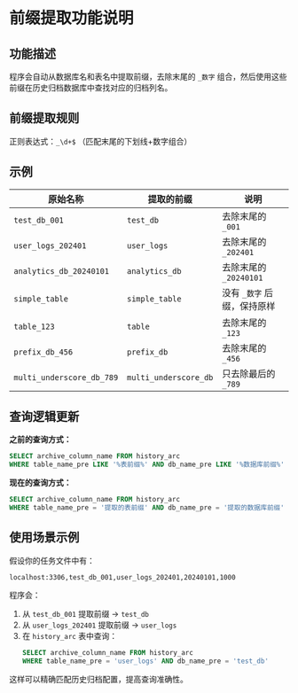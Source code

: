 # 前缀提取功能说明

## 功能描述
程序会自动从数据库名和表名中提取前缀，去除末尾的 `_数字` 组合，然后使用这些前缀在历史归档数据库中查找对应的归档列名。

## 前缀提取规则
正则表达式：`_\d+$` （匹配末尾的下划线+数字组合）

## 示例

| 原始名称 | 提取的前缀 | 说明 |
|---------|-----------|------|
| `test_db_001` | `test_db` | 去除末尾的 `_001` |
| `user_logs_202401` | `user_logs` | 去除末尾的 `_202401` |
| `analytics_db_20240101` | `analytics_db` | 去除末尾的 `_20240101` |
| `simple_table` | `simple_table` | 没有 `_数字` 后缀，保持原样 |
| `table_123` | `table` | 去除末尾的 `_123` |
| `prefix_db_456` | `prefix_db` | 去除末尾的 `_456` |
| `multi_underscore_db_789` | `multi_underscore_db` | 只去除最后的 `_789` |

## 查询逻辑更新

**之前的查询方式：**
```sql
SELECT archive_column_name FROM history_arc 
WHERE table_name_pre LIKE '%表前缀%' AND db_name_pre LIKE '%数据库前缀%'
```

**现在的查询方式：**
```sql
SELECT archive_column_name FROM history_arc 
WHERE table_name_pre = '提取的表前缀' AND db_name_pre = '提取的数据库前缀'
```

## 使用场景示例

假设你的任务文件中有：
```csv
localhost:3306,test_db_001,user_logs_202401,20240101,1000
```

程序会：
1. 从 `test_db_001` 提取前缀 → `test_db`
2. 从 `user_logs_202401` 提取前缀 → `user_logs`
3. 在 `history_arc` 表中查询：
   ```sql
   SELECT archive_column_name FROM history_arc 
   WHERE table_name_pre = 'user_logs' AND db_name_pre = 'test_db'
   ```

这样可以精确匹配历史归档配置，提高查询准确性。 